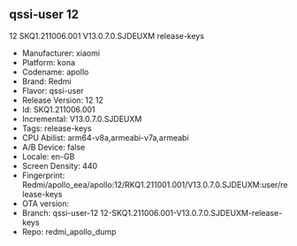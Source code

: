 ## qssi-user 12
12 SKQ1.211006.001 V13.0.7.0.SJDEUXM release-keys
- Manufacturer: xiaomi
- Platform: kona
- Codename: apollo
- Brand: Redmi
- Flavor: qssi-user
- Release Version: 12
12
- Id: SKQ1.211006.001
- Incremental: V13.0.7.0.SJDEUXM
- Tags: release-keys
- CPU Abilist: arm64-v8a,armeabi-v7a,armeabi
- A/B Device: false
- Locale: en-GB
- Screen Density: 440
- Fingerprint: Redmi/apollo_eea/apollo:12/RKQ1.211001.001/V13.0.7.0.SJDEUXM:user/release-keys
- OTA version: 
- Branch: qssi-user-12
12-SKQ1.211006.001-V13.0.7.0.SJDEUXM-release-keys
- Repo: redmi_apollo_dump
